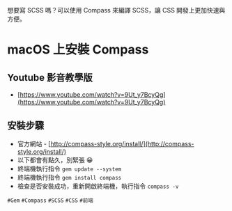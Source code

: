 想要寫 SCSS 嗎？可以使用 Compass 來編譯 SCSS，讓 CSS 開發上更加快速與方便。

# macOS 上安裝 Compass
## Youtube 影音教學版
* [https://www.youtube.com/watch?v=9Ut_y7BcyQg](https://www.youtube.com/watch?v=9Ut_y7BcyQg)

## 安裝步驟
* 官方網站 - [http://compass-style.org/install/](http://compass-style.org/install/)
* 以下都會有點久，別緊張 :grin:
* 終端機執行指令 `gem update --system`
* 終端機執行指令 `gem install compass`
* 檢查是否安裝成功，重新開啟終端機，執行指令 `compass -v`


`#Gem` `#Compass` `#SCSS` `#CSS` `#前端`
